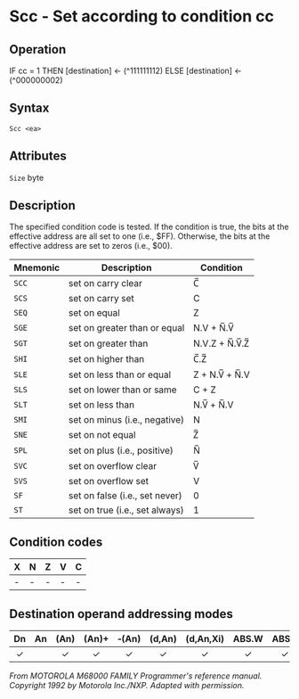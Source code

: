 # Scc - Set according to condition cc

## Operation
IF cc = 1 THEN [destination] ← (^111111112)
ELSE [destination] ← (^000000002)

## Syntax
```assembly
Scc <ea>
```

## Attributes
`Size` byte

## Description
The specified condition code is tested. If the condition is true, the
bits at the effective address are all set to one (i.e., $FF). Otherwise,
the bits at the effective address are set to zeros (i.e., $00).

|Mnemonic|Description|Condition|
|--|--|--|
|`SCC` | set on carry clear | C̅ |
|`SCS` | set on carry set | C |
|`SEQ` | set on equal | Z |
|`SGE` | set on greater than or equal | N.V + N̅.V̅ |
|`SGT` | set on greater than | N.V.Z + N̅.V̅.Z̅ |
|`SHI` | set on higher than | C̅.Z̅ |
|`SLE` | set on less than or equal | Z + N.V̅ + N̅.V |
|`SLS` | set on lower than or same | C + Z |
|`SLT` | set on less than | N.V̅ + N̅.V |
|`SMI` | set on minus (i.e., negative) | N |
|`SNE` | set on not equal | Z̅ |
|`SPL` | set on plus (i.e., positive) | N̅ |
|`SVC` | set on overflow clear | V̅ |
|`SVS` | set on overflow set | V |
|`SF`  | set on false (i.e., set never) | 0 |
|`ST`  | set on true (i.e., set always) | 1 |


## Condition codes
|X|N|Z|V|C|
|--|--|--|--|--|
|-|-|-|-|-|

## Destination operand addressing modes
|Dn|An|(An)|(An)+|&#x2011;(An)|(d,An)|(d,An,Xi)|ABS.W|ABS.L|(d,PC)|(d,PC,Xn)|imm|
|:-:|:-:|:-:|:-:|:-:|:-:|:-:|:-:|:-:|:-:|:-:|:-:|
|✓||✓|✓|✓|✓|✓|✓|✓||||

*From MOTOROLA M68000 FAMILY Programmer's reference manual. Copyright 1992 by Motorola Inc./NXP. Adapted with permission.*